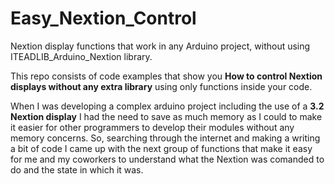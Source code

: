 # Easy_Nextion_Control
Nextion display functions that work in any Arduino project, without using ITEADLIB_Arduino_Nextion library.
<p>This repo consists of code examples that show you <strong>How to control Nextion displays without any extra library</strong> using only functions inside your code.</p>
When I was developing a complex arduino project including the use of a <strong>3.2 Nextion display</strong> I had the need to save as much memory as I could to make it easier for other programmers to develop their modules without any memory concerns.
So, searching through the internet and making a writing a bit of code I came up with the next group of functions that make it easy for me and my coworkers to understand what the Nextion was comanded to do and the state in which it was.
